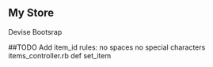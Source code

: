 ## My Store

Devise
Bootsrap

##TODO
Add item_id rules:
 no spaces 
 no special characters
 items_controller.rb def set_item
